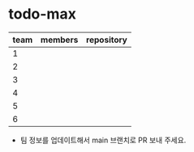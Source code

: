 # todo-max


| team | members                                        | repository                                       |
| ---- | ---------------------------------------------- | ------------------------------------------------ |
| 1    |                                                |                                                  |
| 2    |                                                |                                                  |
| 3    |  |  |
| 4    |  |  |
| 5    |  |  |
| 6    |  |  |

* 팀 정보를 업데이트해서 main 브랜치로 PR 보내 주세요.
